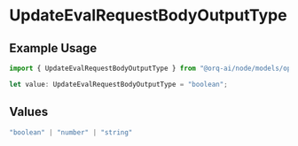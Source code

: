 # UpdateEvalRequestBodyOutputType

## Example Usage

```typescript
import { UpdateEvalRequestBodyOutputType } from "@orq-ai/node/models/operations";

let value: UpdateEvalRequestBodyOutputType = "boolean";
```

## Values

```typescript
"boolean" | "number" | "string"
```